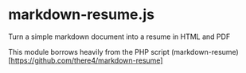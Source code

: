 markdown-resume.js
==================

Turn a simple markdown document into a resume in HTML and PDF

This module borrows heavily from the PHP script (markdown-resume)[https://github.com/there4/markdown-resume]